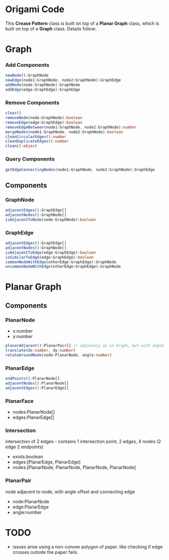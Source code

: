 # Origami Code

This **Crease Pattern** class is built on top of a **Planar Graph** class, which is built on top of a **Graph** class. Details follow:

# Graph

### Add Components

```typescript
newNode():GraphNode 
newEdge(node1:GraphNode, node2:GraphNode):GraphEdge 
addNode(node:GraphNode):GraphNode
addEdge(edge:GraphEdge):GraphEdge
```

### Remove Components

```typescript
clear()
removeNode(node:GraphNode):boolean
removeEdge(edge:GraphEdge):boolean
removeEdgeBetween(node1:GraphNode, node2:GraphNode):number
mergeNodes(node1:GraphNode, node2:GraphNode):boolean
cleanCircularEdges():number
cleanDuplicateEdges():number
clean():object
```

### Query Components

```typescript
getEdgeConnectingNodes(node1:GraphNode, node2:GraphNode):GraphEdge
```

## Components

### GraphNode

```typescript
adjacentEdges():GraphEdge[]
adjacentNodes():GraphNode[]
isAdjacentToNode(node:GraphNode):boolean
```

### GraphEdge

```typescript
adjacentEdges():GraphEdge[]
adjacentNodes():GraphNode[]
isAdjacentToEdge(edge:GraphEdge):boolean
isSimilarToEdge(edge:GraphEdge):boolean
commonNodeWithEdge(otherEdge:GraphEdge):GraphNode
uncommonNodeWithEdge(otherEdge:GraphEdge):GraphNode
```

# Planar Graph

## Components

### PlanarNode

* x:number
* y:number

```typescript
planarAdjacent():PlanarPair[] // adjacency as in Graph, but with angle connecting edges
translate(dx:number, dy:number)
rotateAroundNode(node:PlanarNode, angle:number)
```

### PlanarEdge

```typescript
endPoints():PlanarNode[]
adjacentNodes():PlanarNode[]
adjacentEdges():PlanarEdge[]
```

### PlanarFace

* nodes:PlanarNode[]
* edges:PlanarEdge[]

### Intersection

intersection of 2 edges - contains 1 intersection point, 2 edges, 4 nodes (2 edge 2 endpoints)

* exists:boolean
* edges:[PlanarEdge, PlanarEdge]
* nodes:[PlanarNode, PlanarNode, PlanarNode, PlanarNode]


### PlanarPair

node adjacent to node, with angle offset and connecting edge

* node:PlanarNode
* edge:PlanarEdge
* angle:number

# TODO

* issues arise using a non-convex polygon of paper. like checking if edge crosses outside the paper fails.
